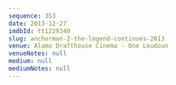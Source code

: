 ```yaml
---
sequence: 353
date: 2013-12-27
imdbId: tt1229340
slug: anchorman-2-the-legend-continues-2013
venue: Alamo Drafthouse Cinema - One Loudoun
venueNotes: null
medium: null
mediumNotes: null
---
```

